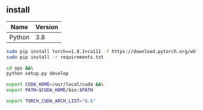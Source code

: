 ## install

| Name | Version |
| --- | --- |
| Python | 3.8 |
```bash
sudo pip install torch==1.8.1+cu111 -f https://download.pytorch.org/whl/torch_stable.html &&\
sudo pip install -r requirements.txt
```
```bash
cd ops &&\
python setup.py develop
```

```bash
export CUDA_HOME=/usr/local/cuda &&\
export PATH=$CUDA_HOME/bin:$PATH
```

```bash
export TORCH_CUDA_ARCH_LIST="8.6"
```